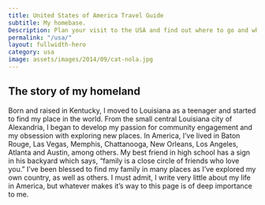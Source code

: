 ```yaml
---
title: United States of America Travel Guide
subtitle: My homebase.
Description: Plan your visit to the USA and find out where to go and what to do in the USA. Read about itineraries, activities, places to stay and travel essentials...
permalink: "/usa/"
layout: fullwidth-hero
category: usa
image: assets/images/2014/09/cat-nola.jpg
---
```


## The story of my homeland

Born and raised in Kentucky, I moved to Louisiana as a teenager and started to find my place in the world. From the small central Louisiana city of Alexandria, I began to develop my passion for community engagement and my obsession with exploring new places. In America, I’ve lived in Baton Rouge, Las Vegas, Memphis, Chattanooga, New Orleans, Los Angeles, Atlanta and Austin, among others. My best friend in high school has a sign in his backyard which says, “family is a close circle of friends who love you.” I’ve been blessed to find my family in many places as I’ve explored my own country, as well as others. I must admit, I write very little about my life in America, but whatever makes it’s way to this page is of deep importance to me.

